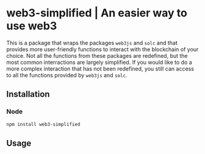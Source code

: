 # web3-simplified | An easier way to use web3

This is a package that wraps the packages `web3js` and `solc`  and that provides more user-friendly functions to interact with the blockchain of your choice. Not all the functions from these packages are redefined, but the most common interractions are largely simplified. If you would like to do a more complex interaction that has not been redefined, you still can access to all the functions provided by `web3js` and `solc`.

## Installation

### Node

```bash
npm install web3-simplified
```

## Usage